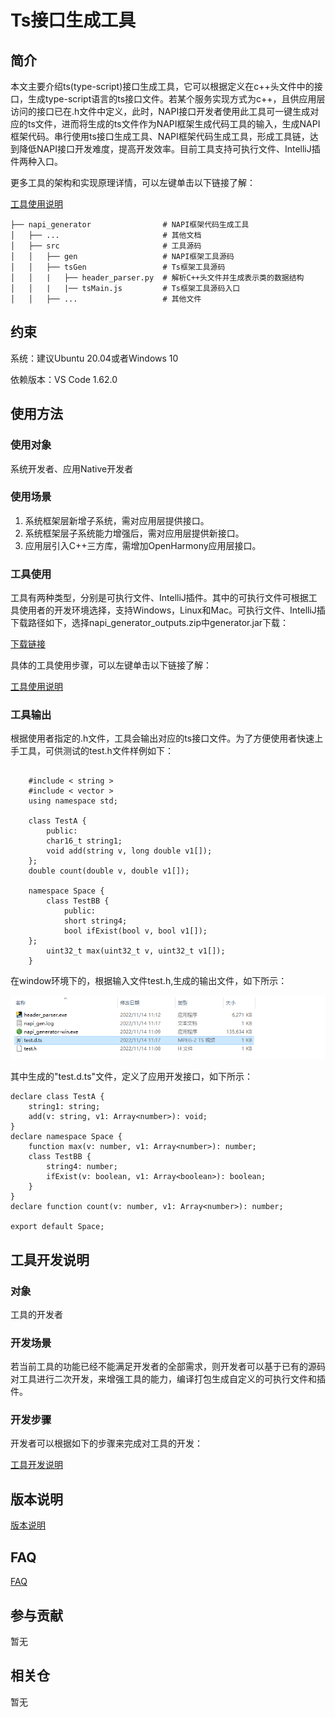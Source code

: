 # Ts接口生成工具

## 简介
本文主要介绍ts(type-script)接口生成工具，它可以根据定义在c++头文件中的接口，生成type-script语言的ts接口文件。若某个服务实现方式为c++，且供应用层访问的接口已在.h文件中定义，此时，NAPI接口开发者使用此工具可一键生成对应的ts文件，进而将生成的ts文件作为NAPI框架生成代码工具的输入，生成NAPI框架代码。串行使用ts接口生成工具、NAPI框架代码生成工具，形成工具链，达到降低NAPI接口开发难度，提高开发效率。目前工具支持可执行文件、IntelliJ插件两种入口。

更多工具的架构和实现原理详情，可以左键单击以下链接了解：

[工具使用说明](https://gitee.com/openharmony/napi_generator/tree/master/docs/guide/ts/INSTRUCTION_ZH.md)

	├── napi_generator                # NAPI框架代码生成工具
	│   ├── ...                       # 其他文档
	│   ├── src                       # 工具源码
	│   │   ├── gen                   # NAPI框架工具源码
	│   │   ├── tsGen                 # Ts框架工具源码
	│   │   |   ├── header_parser.py  # 解析C++头文件并生成表示类的数据结构
	│   │   |   |── tsMain.js         # Ts框架工具源码入口
	│   │   ├── ...                   # 其他文件

## 约束
系统：建议Ubuntu 20.04或者Windows 10

依赖版本：VS Code 1.62.0

## 使用方法

### 使用对象

系统开发者、应用Native开发者

### 使用场景

1) 系统框架层新增子系统，需对应用层提供接口。
2) 系统框架层子系统能力增强后，需对应用层提供新接口。
3) 应用层引入C++三方库，需增加OpenHarmony应用层接口。

### 工具使用

工具有两种类型，分别是可执行文件、IntelliJ插件。其中的可执行文件可根据工具使用者的开发环境选择，支持Windows，Linux和Mac。可执行文件、IntelliJ插下载路径如下，选择napi_generator_outputs.zip中generator.jar下载：

[下载链接](http://ftp.kaihongdigi.com:5000/fsdownload/mKjfCmPjk/generator_outputs_NAPI_0930)

具体的工具使用步骤，可以左键单击以下链接了解：

[工具使用说明](https://gitee.com/openharmony/napi_generator/tree/master/docs/guide/ts/INSTRUCTION_ZH.md)

### 工具输出

根据使用者指定的.h文件，工具会输出对应的ts接口文件。为了方便使用者快速上手工具，可供测试的test.h文件样例如下：

```

	#include < string >
	#include < vector >
	using namespace std;

	class TestA {
    	public:
    	char16_t string1;
    	void add(string v, long double v1[]);
	};
	double count(double v, double v1[]);

	namespace Space {
    	class TestBB {
        	public:
        	short string4;
        	bool ifExist(bool v, bool v1[]);
	};
    	uint32_t max(uint32_t v, uint32_t v1[]);
	}
```

在window环境下的，根据输入文件test.h,生成的输出文件，如下所示：

![](../../../figures/h-2-ts-succ.png)


其中生成的"test.d.ts"文件，定义了应用开发接口，如下所示：

	declare class TestA {
		string1: string;
		add(v: string, v1: Array<number>): void;
	}
	declare namespace Space {
		function max(v: number, v1: Array<number>): number;
		class TestBB {
	    	string4: number;
	    	ifExist(v: boolean, v1: Array<boolean>): boolean;
		}
	}
	declare function count(v: number, v1: Array<number>): number;
	
	export default Space;


## 工具开发说明

### 对象

工具的开发者

### 开发场景

若当前工具的功能已经不能满足开发者的全部需求，则开发者可以基于已有的源码对工具进行二次开发，来增强工具的能力，编译打包生成自定义的可执行文件和插件。

### 开发步骤

开发者可以根据如下的步骤来完成对工具的开发：

 [工具开发说明](https://gitee.com/openharmony/napi_generator/tree/master/docs/guide/ts/DEVELOP_ZH.md)

## 版本说明

 [版本说明](https://gitee.com/openharmony/napi_generator/blob/master/docs/guide/ts/ts_Gen-1.0.md)

## FAQ

  [FAQ](https://gitee.com/openharmony/napi_generator/tree/master/docs/guide/ts/FAQ.md)

## 参与贡献

暂无

## 相关仓

暂无
